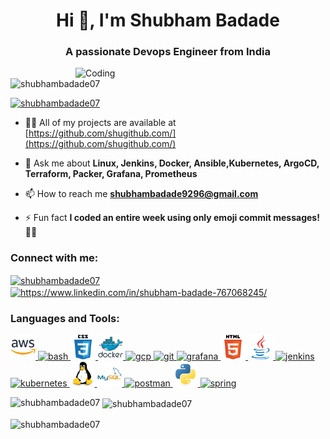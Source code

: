 <h1 align="center">Hi 👋, I'm Shubham Badade</h1>
<h3 align="center">A passionate Devops Engineer from India</h3>
<img align="right" alt="Coding" width="400" src="https://media.licdn.com/dms/image/D5612AQE59o7cPscmMQ/article-cover_image-shrink_720_1280/0/1675763935434?e=2147483647&v=beta&t=XBRXagFpziCEeafBS3C1pU7G_ZlHyx0jQ28L_W_KP_w" /> 

<p align="left"> <img src="https://komarev.com/ghpvc/?username=shubhambadade07&label=Profile%20views&color=0e75b6&style=flat" alt="shubhambadade07" /> </p>

<p align="left"> <a href="https://twitter.com/shubhambadade07" target="blank"><img src="https://img.shields.io/twitter/follow/shubhambadade07?logo=twitter&style=for-the-badge" alt="shubhambadade07" /></a> </p>

- 👨‍💻 All of my projects are available at [https://github.com/shugithub.com/](https://github.com/shugithub.com/)

- 💬 Ask me about **Linux, Jenkins, Docker, Ansible,Kubernetes, ArgoCD, Terraform, Packer, Grafana, Prometheus**

- 📫 How to reach me **shubhambadade9296@gmail.com**

- ⚡ Fun fact **I coded an entire week using only emoji commit messages! 🚀🔥**

<h3 align="left">Connect with me:</h3>
<p align="left">
<a href="https://twitter.com/shubhambadade07" target="blank"><img align="center" src="https://raw.githubusercontent.com/rahuldkjain/github-profile-readme-generator/master/src/images/icons/Social/twitter.svg" alt="shubhambadade07" height="30" width="40" /></a>
<a href="https://linkedin.com/in/https://www.linkedin.com/in/shubham-badade-767068245/" target="blank"><img align="center" src="https://raw.githubusercontent.com/rahuldkjain/github-profile-readme-generator/master/src/images/icons/Social/linked-in-alt.svg" alt="https://www.linkedin.com/in/shubham-badade-767068245/" height="30" width="40" /></a>
</p>

<h3 align="left">Languages and Tools:</h3>
<p align="left"> <a href="https://aws.amazon.com" target="_blank" rel="noreferrer"> <img src="https://raw.githubusercontent.com/devicons/devicon/master/icons/amazonwebservices/amazonwebservices-original-wordmark.svg" alt="aws" width="40" height="40"/> </a> <a href="https://www.gnu.org/software/bash/" target="_blank" rel="noreferrer"> <img src="https://www.vectorlogo.zone/logos/gnu_bash/gnu_bash-icon.svg" alt="bash" width="40" height="40"/> </a> <a href="https://www.w3schools.com/css/" target="_blank" rel="noreferrer"> <img src="https://raw.githubusercontent.com/devicons/devicon/master/icons/css3/css3-original-wordmark.svg" alt="css3" width="40" height="40"/> </a> <a href="https://www.docker.com/" target="_blank" rel="noreferrer"> <img src="https://raw.githubusercontent.com/devicons/devicon/master/icons/docker/docker-original-wordmark.svg" alt="docker" width="40" height="40"/> </a> <a href="https://cloud.google.com" target="_blank" rel="noreferrer"> <img src="https://www.vectorlogo.zone/logos/google_cloud/google_cloud-icon.svg" alt="gcp" width="40" height="40"/> </a> <a href="https://git-scm.com/" target="_blank" rel="noreferrer"> <img src="https://www.vectorlogo.zone/logos/git-scm/git-scm-icon.svg" alt="git" width="40" height="40"/> </a> <a href="https://grafana.com" target="_blank" rel="noreferrer"> <img src="https://www.vectorlogo.zone/logos/grafana/grafana-icon.svg" alt="grafana" width="40" height="40"/> </a> <a href="https://www.w3.org/html/" target="_blank" rel="noreferrer"> <img src="https://raw.githubusercontent.com/devicons/devicon/master/icons/html5/html5-original-wordmark.svg" alt="html5" width="40" height="40"/> </a> <a href="https://www.java.com" target="_blank" rel="noreferrer"> <img src="https://raw.githubusercontent.com/devicons/devicon/master/icons/java/java-original.svg" alt="java" width="40" height="40"/> </a> <a href="https://www.jenkins.io" target="_blank" rel="noreferrer"> <img src="https://www.vectorlogo.zone/logos/jenkins/jenkins-icon.svg" alt="jenkins" width="40" height="40"/> </a> <a href="https://kubernetes.io" target="_blank" rel="noreferrer"> <img src="https://www.vectorlogo.zone/logos/kubernetes/kubernetes-icon.svg" alt="kubernetes" width="40" height="40"/> </a> <a href="https://www.linux.org/" target="_blank" rel="noreferrer"> <img src="https://raw.githubusercontent.com/devicons/devicon/master/icons/linux/linux-original.svg" alt="linux" width="40" height="40"/> </a> <a href="https://www.mysql.com/" target="_blank" rel="noreferrer"> <img src="https://raw.githubusercontent.com/devicons/devicon/master/icons/mysql/mysql-original-wordmark.svg" alt="mysql" width="40" height="40"/> </a> <a href="https://postman.com" target="_blank" rel="noreferrer"> <img src="https://www.vectorlogo.zone/logos/getpostman/getpostman-icon.svg" alt="postman" width="40" height="40"/> </a> <a href="https://www.python.org" target="_blank" rel="noreferrer"> <img src="https://raw.githubusercontent.com/devicons/devicon/master/icons/python/python-original.svg" alt="python" width="40" height="40"/> </a> <a href="https://spring.io/" target="_blank" rel="noreferrer"> <img src="https://www.vectorlogo.zone/logos/springio/springio-icon.svg" alt="spring" width="40" height="40"/> </a> </p>

<p><img align="left" src="https://github-readme-stats.vercel.app/api/top-langs?username=shubhambadade07&show_icons=true&locale=en&layout=compact" alt="shubhambadade07" /></p>

<p>&nbsp;<img align="center" src="https://github-readme-stats.vercel.app/api?username=shubhambadade07&show_icons=true&locale=en" alt="shubhambadade07" /></p>

<p><img align="center" src="https://github-readme-streak-stats.herokuapp.com/?user=shubhambadade07&" alt="shubhambadade07" /></p>
